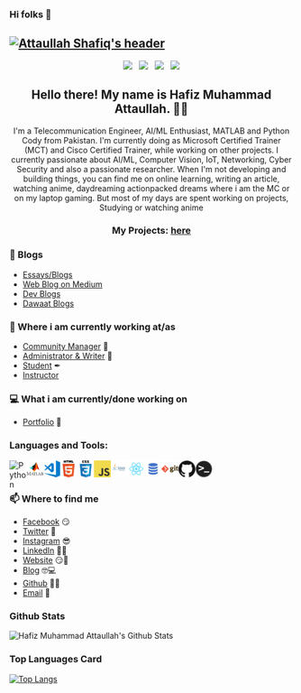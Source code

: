 ### Hi folks 👋

<!--
**attaullahshafiq10/attaullahshafiq10** is a ✨ _special_ ✨ repository because its `README.md` (this file) appears on your GitHub profile.

Here are some ideas to get you started:

- 🔭 I’m currently working on ...
- 🌱 I’m currently learning ...
- 👯 I’m looking to collaborate on ...
- 🤔 I’m looking for help with ...
- 💬 Ask me about ...
- 📫 How to reach me: ...
- 😄 Pronouns: ...
- ⚡ Fun fact: ...
-->
## [![Attaullah Shafiq's header](https://github.com/attaullahshafiq10/attaullahshafiq10/blob/main/MCT.png)](https://attaullahshafiq10.github.io)

<p align='center'>
<a href="https://dev.to/attaullahshafiq10"><img height="30" src="https://github.com/stephenajulu/WaylonWalker/blob/main/icon/dev.png?raw=true"></a>&nbsp;&nbsp;
<a href="https://twitter.com/iamAttaullah10"><img height="30" src="https://github.com/stephenajulu/WaylonWalker/blob/main/icon/twitter.png?raw=true"></a>&nbsp;&nbsp;
<a href="http://instagram.com/iamattaullah10"><img height="30" src="https://github.com/stephenajulu/WaylonWalker/blob/main/icon/instagram.jpg?raw=true"></a>&nbsp;&nbsp;
<a href="https://www.linkedin.com/in/attaullahshafiq10/"><img height="30" src="https://github.com/stephenajulu/WaylonWalker/blob/main/icon/linkedin.png?raw=true"></a>
</p>

<h2 align="center">Hello there! My name is Hafiz Muhammad Attaullah. 👋🤓</h2>
<p align="center">I'm a Telecommunication Engineer, AI/ML Enthusiast, MATLAB and Python Cody from Pakistan.
I'm currently doing as Microsoft Certified Trainer (MCT) and Cisco Certified Trainer, while working on other projects.
I currently passionate about AI/ML, Computer Vision, IoT, Networking, Cyber Security and also a passionate researcher.
When I'm not developing and building things, you can find me on online learning, writing an article, watching anime, daydreaming actionpacked dreams where i am the MC or on my laptop gaming. But most of my days are spent working on projects, Studying or watching anime</p>

<h3 align="center">  My Projects: <a href="https://attaullahshafiq10.github.io/projects/">here</a> </h3>

### 📰 Blogs
<!-- BLOG-POST-LIST:START -->
- [Essays/Blogs](https://attaullahshafiq10.github.io/essays/)
- [Web Blog on Medium](https://attaullahshafiq10.medium.com/)
- [Dev Blogs](https://dev.to/attaullahshafiq10/)
- [Dawaat Blogs](https://www.dawaat.org/)
<!-- BLOG-POST-LIST:END -->

### 💼 Where i am currently working at/as
- [Community Manager](https://netacad.com) 💼
- [Administrator & Writer](https://dawaat.org) 💼 
- [Student](https://usindh.edu.pk) ✒
- [Instructor](https://netacad.com)

### 💻 What i am currently/done working on
- [Portfolio](https://attaullahshafiq10.github.io/)  🚀
<!--
- Tech6  🚀 *coming soon*
- [T.H.I.S](https://this1.netlify.app)  🚀 *coming very soon*
- BioEmergency & Biomme  🚀 *coming soon*
- Quevant  🚀 *coming very soon* 🚀
- [TechWit Ke](https://techwit2.netlify.app)  🚀 *coming very soon* 🚀
- Lofied  🚀 *coming soon*
- [Aju's Thoughts New Website](https://ajulusthoughts3.netlify.app)  🚀 *coming very soon*
-->



### Languages and Tools:

<img align="left" alt="Python" width="30px" src="https://www.python.org/static/opengraph-icon-200x200.png" />
<img align="left" alt="MATLAB" width="30px" src="https://raw.githubusercontent.com/github/explore/80688e429a7d4ef2fca1e82350fe8e3517d3494d/topics/matlab/matlab.png" />
<img align="left" alt="Visual Studio Code" width="30px" src="https://raw.githubusercontent.com/github/explore/80688e429a7d4ef2fca1e82350fe8e3517d3494d/topics/visual-studio-code/visual-studio-code.png" />
<img align="left" alt="HTML5" width="30px" src="https://raw.githubusercontent.com/github/explore/80688e429a7d4ef2fca1e82350fe8e3517d3494d/topics/html/html.png" />
<img align="left" alt="CSS3" width="30px" src="https://raw.githubusercontent.com/github/explore/80688e429a7d4ef2fca1e82350fe8e3517d3494d/topics/css/css.png" />
<img align="left" alt="JavaScript" width="30px" src="https://raw.githubusercontent.com/github/explore/80688e429a7d4ef2fca1e82350fe8e3517d3494d/topics/javascript/javascript.png" />
<img align="left" alt="JAVA" width="30px" src="https://raw.githubusercontent.com/github/explore/80688e429a7d4ef2fca1e82350fe8e3517d3494d/topics/java/java.png" />
<img align="left" alt="React" width="30px" src="https://raw.githubusercontent.com/github/explore/80688e429a7d4ef2fca1e82350fe8e3517d3494d/topics/react/react.png" />

<img align="left" alt="SQL" width="30px" src="https://raw.githubusercontent.com/github/explore/80688e429a7d4ef2fca1e82350fe8e3517d3494d/topics/sql/sql.png" />
<img align="left" alt="Git" width="30px" src="https://raw.githubusercontent.com/github/explore/80688e429a7d4ef2fca1e82350fe8e3517d3494d/topics/git/git.png" />
<img align="left" alt="GitHub" width="30px" src="https://raw.githubusercontent.com/github/explore/78df643247d429f6cc873026c0622819ad797942/topics/github/github.png" />
<img align="left" alt="HTML5" width="30px" src="https://raw.githubusercontent.com/github/explore/80688e429a7d4ef2fca1e82350fe8e3517d3494d/topics/terminal/terminal.png" />

<br />
<br />








### 📫 Where to find me
- [Facebook](https://facebook.com/attaullahshafiq10) 😏
- [Twitter](https://twitter.com/iamAttaullah10) 🐤
- [Instagram](https://www.instagram.com/iamattaullah10/) 😎
- [LinkedIn](https://www.linkedin.com/in/attaullahshafiq10/) 👨💼
- [Website](https://attaullahshafiq10.github.io/) 😏🔗
- [Blog](https://www.dawaat.org/) 🤓💻
- [Github](https://github.com/attaullahshafiq10) 🔗🔗
- [Email](attaullahshafiq10@gmail.com) 💌

### Github Stats
![Hafiz Muhammad Attaullah's Github Stats](https://github-readme-stats.vercel.app/api?username=attaullahshafiq10&show_icons=true&theme=radical)


### Top Languages Card
[![Top Langs](https://github-readme-stats.vercel.app/api/top-langs/?username=attaullahshafiq10)](https://github.com/attaullahshafiq10/github-readme-stats)



<!--
-->
